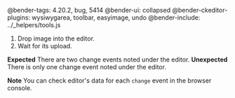 @bender-tags: 4.20.2, bug, 5414
@bender-ui: collapsed
@bender-ckeditor-plugins: wysiwygarea, toolbar, easyimage, undo
@bender-include: ../_helpers/tools.js

1. Drop image into the editor.
1. Wait for its upload.

**Expected** There are two change events noted under the editor.
**Unexpected** There is only one change event noted under the editor.

**Note** You can check editor's data for each `change` event in the browser console.
